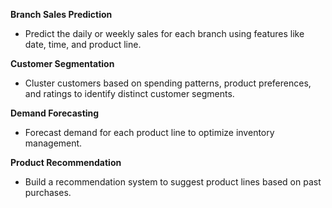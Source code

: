 **Branch Sales Prediction**
- Predict the daily or weekly sales for each branch using features like date, time, and product line.

**Customer Segmentation**
- Cluster customers based on spending patterns, product preferences, and ratings to identify distinct customer segments.

**Demand Forecasting**
- Forecast demand for each product line to optimize inventory management.

**Product Recommendation**
- Build a recommendation system to suggest product lines based on past purchases.
